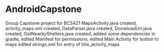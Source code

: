 # AndroidCapstone
Group Capstone project for BCS421
MapsActivity.java created,
activity_maps.xml created,
DataParser.java created,
DonwloadUrl.java created,
GetNearbyShelters.java created,
added some dependencies in gradle,
edited Manifest for permissions,
edited Main Activity for button to maps
edited strings.xml for entry of title_activity_maps
